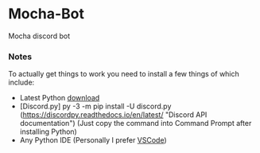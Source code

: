 # Mocha-Bot
Mocha discord bot

### Notes
To actually get things to work you need to install a few things of which include:
* Latest Python [download ](https://www.python.org/downloads/ "Python downloads page") 
* [Discord.py] py -3 -m pip install -U discord.py (https://discordpy.readthedocs.io/en/latest/ "Discord API documentation") (Just copy the command into Command Prompt after installing Python)
* Any Python IDE (Personally I prefer [VSCode](https://code.visualstudio.com/download/ "VSCode download page"))
